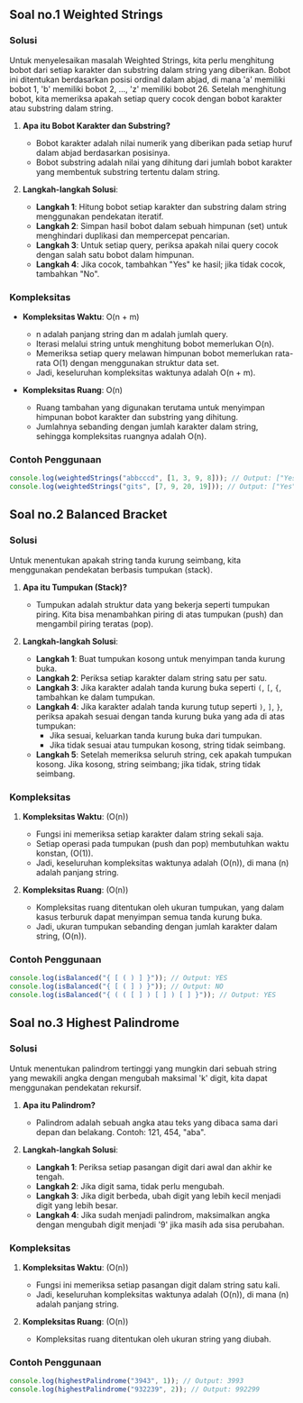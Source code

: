 ## Soal no.1 Weighted Strings

### Solusi

Untuk menyelesaikan masalah Weighted Strings, kita perlu menghitung bobot dari setiap karakter dan substring dalam string yang diberikan. Bobot ini ditentukan berdasarkan posisi ordinal dalam abjad, di mana 'a' memiliki bobot 1, 'b' memiliki bobot 2, ..., 'z' memiliki bobot 26. Setelah menghitung bobot, kita memeriksa apakah setiap query cocok dengan bobot karakter atau substring dalam string.


1. **Apa itu Bobot Karakter dan Substring?**
   - Bobot karakter adalah nilai numerik yang diberikan pada setiap huruf dalam abjad berdasarkan posisinya.
   - Bobot substring adalah nilai yang dihitung dari jumlah bobot karakter yang membentuk substring tertentu dalam string.

2. **Langkah-langkah Solusi**:
   - **Langkah 1**: Hitung bobot setiap karakter dan substring dalam string menggunakan pendekatan iteratif.
   - **Langkah 2**: Simpan hasil bobot dalam sebuah himpunan (set) untuk menghindari duplikasi dan mempercepat pencarian.
   - **Langkah 3**: Untuk setiap query, periksa apakah nilai query cocok dengan salah satu bobot dalam himpunan.
   - **Langkah 4**: Jika cocok, tambahkan "Yes" ke hasil; jika tidak cocok, tambahkan "No".

### Kompleksitas

- **Kompleksitas Waktu**: O(n + m)
  - n adalah panjang string dan m adalah jumlah query.
  - Iterasi melalui string untuk menghitung bobot memerlukan O(n).
  - Memeriksa setiap query melawan himpunan bobot memerlukan rata-rata O(1) dengan menggunakan struktur data set.
  - Jadi, keseluruhan kompleksitas waktunya adalah O(n + m).

- **Kompleksitas Ruang**: O(n)
  - Ruang tambahan yang digunakan terutama untuk menyimpan himpunan bobot karakter dan substring yang dihitung.
  - Jumlahnya sebanding dengan jumlah karakter dalam string, sehingga kompleksitas ruangnya adalah O(n).

### Contoh Penggunaan

```javascript
console.log(weightedStrings("abbcccd", [1, 3, 9, 8])); // Output: ["Yes", "Yes", "Yes", "No"]
console.log(weightedStrings("gits", [7, 9, 20, 19])); // Output: ["Yes", "Yes", "Yes", "Yes"]
```

## Soal no.2 Balanced Bracket 

### Solusi

Untuk menentukan apakah string tanda kurung seimbang, kita menggunakan pendekatan berbasis tumpukan (stack).

1. **Apa itu Tumpukan (Stack)?**
   - Tumpukan adalah struktur data yang bekerja seperti tumpukan piring. Kita bisa menambahkan piring di atas tumpukan (push) dan mengambil piring teratas (pop).

2. **Langkah-langkah Solusi**:
   - **Langkah 1**: Buat tumpukan kosong untuk menyimpan tanda kurung buka.
   - **Langkah 2**: Periksa setiap karakter dalam string satu per satu.
   - **Langkah 3**: Jika karakter adalah tanda kurung buka seperti `(`, `[`, `{`, tambahkan ke dalam tumpukan.
   - **Langkah 4**: Jika karakter adalah tanda kurung tutup seperti `)`, `]`, `}`, periksa apakah sesuai dengan tanda kurung buka yang ada di atas tumpukan:
     - Jika sesuai, keluarkan tanda kurung buka dari tumpukan.
     - Jika tidak sesuai atau tumpukan kosong, string tidak seimbang.
   - **Langkah 5**: Setelah memeriksa seluruh string, cek apakah tumpukan kosong. Jika kosong, string seimbang; jika tidak, string tidak seimbang.

### Kompleksitas

1. **Kompleksitas Waktu**: \(O(n)\)
   - Fungsi ini memeriksa setiap karakter dalam string sekali saja.
   - Setiap operasi pada tumpukan (push dan pop) membutuhkan waktu konstan, \(O(1)\).
   - Jadi, keseluruhan kompleksitas waktunya adalah \(O(n)\), di mana \(n\) adalah panjang string.

2. **Kompleksitas Ruang**: \(O(n)\)
   - Kompleksitas ruang ditentukan oleh ukuran tumpukan, yang dalam kasus terburuk dapat menyimpan semua tanda kurung buka.
   - Jadi, ukuran tumpukan sebanding dengan jumlah karakter dalam string, \(O(n)\).

### Contoh Penggunaan

```javascript
console.log(isBalanced("{ [ ( ) ] }")); // Output: YES
console.log(isBalanced("{ [ ( ] ) }")); // Output: NO
console.log(isBalanced("{ ( ( [ ] ) [ ] ) [ ] }")); // Output: YES
```

## Soal no.3 Highest Palindrome 

### Solusi

Untuk menentukan palindrom tertinggi yang mungkin dari sebuah string yang mewakili angka dengan mengubah maksimal 'k' digit, kita dapat menggunakan pendekatan rekursif.


1. **Apa itu Palindrom?**
   - Palindrom adalah sebuah angka atau teks yang dibaca sama dari depan dan belakang. Contoh: 121, 454, "aba".

2. **Langkah-langkah Solusi**:
   - **Langkah 1**: Periksa setiap pasangan digit dari awal dan akhir ke tengah.
   - **Langkah 2**: Jika digit sama, tidak perlu mengubah.
   - **Langkah 3**: Jika digit berbeda, ubah digit yang lebih kecil menjadi digit yang lebih besar.
   - **Langkah 4**: Jika sudah menjadi palindrom, maksimalkan angka dengan mengubah digit menjadi '9' jika masih ada sisa perubahan.

### Kompleksitas

1. **Kompleksitas Waktu**: \(O(n)\)
   - Fungsi ini memeriksa setiap pasangan digit dalam string satu kali.
   - Jadi, keseluruhan kompleksitas waktunya adalah \(O(n)\), di mana \(n\) adalah panjang string.

2. **Kompleksitas Ruang**: \(O(n)\)
   - Kompleksitas ruang ditentukan oleh ukuran string yang diubah.

### Contoh Penggunaan

```javascript
console.log(highestPalindrome("3943", 1)); // Output: 3993
console.log(highestPalindrome("932239", 2)); // Output: 992299
```

